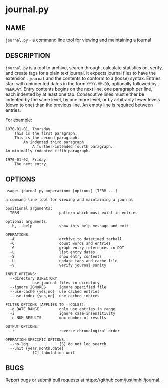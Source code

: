 journal.py
==========

NAME
----

`journal.py` - a command line tool for viewing and maintaining a journal

DESCRIPTION
-----------

`journal.py` is a tool to archive, search through, calculate statistics on,
verify, and create tags for a plain text journal. It expects journal files to
have the extension `.journal` and the contents to conform to a (loose) syntax.
Entries start with unindented dates in the form `YYYY-MM-DD`, optionally
followed by `, WEEKDAY`. Entry contents begins on the next line, one paragraph
per line, each indented by at least one tab. Consecutive lines must either be
indented by the same level, by one more level, or by arbitrarily fewer levels
(down to one) than the previous line. An empty line is required between entries.

For example:

    1970-01-01, Thursday
        This is the first paragraph.
        This is the second paragraph.
			An indented third paragraph.
				A further-intended fourth paragraph.
	An minimally indented fifth paragraph.
    
    1970-01-02, Friday
        The next entry.

OPTIONS
-------

    usage: journal.py <operation> [options] [TERM ...]

    a command line tool for viewing and maintaining a journal

    positional arguments:
      TERM                  pattern which must exist in entries

    optional arguments:
      -h, --help            show this help message and exit

    OPERATIONS:
      -A                    archive to datetimed tarball
      -C                    count words and entries
      -G                    graph entry references in DOT
      -L                    list entry dates
      -S                    show entry contents
      -U                    update tags and cache file
      -V                    verify journal sanity

    INPUT OPTIONS:
      --directory DIRECTORY
			    use journal files in directory
      --ignore IGNORES      ignore specified file
      --use-cache {yes,no}  use cached entries
      --use-index {yes,no}  use cached indices

    FILTER OPTIONS (APPLIES TO -[CGLS]):
      -d DATE_RANGE         only use entries in range
      -i                    ignore case-insensitivity
      -n NUM_RESULTS        max number of results

    OUTPUT OPTIONS:
      -r                    reverse chronological order

    OPERATION-SPECIFIC OPTIONS:
      --no-log              [S] do not log search
      --unit {year,month,date}
			    [C] tabulation unit

BUGS
----

Report bugs or submit pull requests at <https://github.com/justinnhli/journal>.
